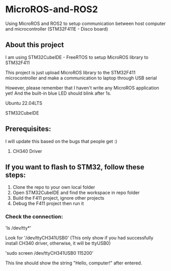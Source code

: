 # MicroROS-and-ROS2
Using MicroROS and ROS2 to setup communication between host computer and microcontroller (STM32F411E - Disco board)



## About this project
I am using STM32CubeIDE - FreeRTOS to setup MicroROS library to STM32F411

This project is just upload MicroROS library to the STM32F411 microcontroller and make a communication to laptop through USB serial

However, please remember that I haven't write any MicroROS application yet! And the built-in blue LED should blink after 1s.

Ubuntu 22.04LTS

STM32CubeIDE

## Prerequisites:
I will update this based on the bugs that people get :)
1. CH340 Driver

## If you want to flash to STM32, follow these steps:
1. Clone the repo to your own local folder
2. Open STM32CubeIDE and find the workspace in repo folder
3. Build the F411 project, ignore other projects
4. Debug the F411 project then run it

### Check the connection:
'ls /dev/tty*'

Look for '/dev/ttyCH341USB0' (This only show if you had successfully install CH340 driver, otherwise, it will be ttyUSB0)

'sudo screen /dev/ttyCH341USB0 115200'

This line should show the string "Hello, computer!" after entered.
